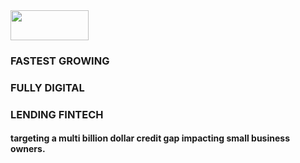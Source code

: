 <div align = "left">
<img align = "center" src="https://happyness.net/img/logo.png" style="width:125px;height:48px;"></img>

### FASTEST GROWING
### FULLY DIGITAL
### LENDING FINTECH
#### targeting a multi billion dollar credit gap impacting small business owners.
